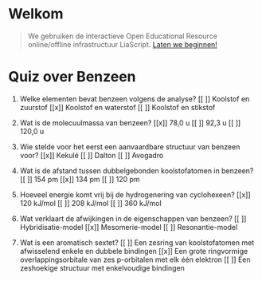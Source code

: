 <!--
title: "Quiz Benzeen"
language: nl
narrator: Dutch Female
mode: Presentation

import: https://raw.githubusercontent.com/LiaScript/CodeRunner/master/README.md
        https://raw.githubusercontent.com/LiaTemplates/BeforeAndAfter/0.0.1/README.md

link:   https://cdnjs.cloudflare.com/ajax/libs/animate.css/4.1.1/animate.min.css
        https://fonts.googleapis.com/css?family=Lato:400,400italic,700
        style.css

@runR: @LIA.eval(`["main.R"]`, `none`, `Rscript main.R`)

@JSONLD
<script run-once>
  let json = @0 

  const script = document.createElement('script');
  script.type = 'application/ld+json';
  script.text = JSON.stringify(json);

  document.head.appendChild(script);

  // this is only needed to prevent and output,
  // as long as the result of a script is undefined,
  // it is not shown or rendered within LiaScript
  console.debug("added json to head")
</script>
@end


link:   https://unpkg.com/leaflet@1.9.4/dist/leaflet.css
script: https://unpkg.com/leaflet@1.9.4/dist/leaflet.js

-->

# Welkom

> We gebruiken de interactieve Open Educational Resource online/offline infrastructuur LiaScript.
> [Laten we beginnen!](https://liascript.github.io/course/?https://raw.githubusercontent.com/abotzki/presentation/refs/heads/master/quiz-benzeem.md)

# Quiz over Benzeen

1. Welke elementen bevat benzeen volgens de analyse?
    [[ ]] Koolstof en zuurstof
    [[x]] Koolstof en waterstof
    [[ ]] Koolstof en stikstof

2. Wat is de molecuulmassa van benzeen?
    [[x]] 78,0 u
    [[ ]] 92,3 u
    [[ ]] 120,0 u

3. Wie stelde voor het eerst een aanvaardbare structuur van benzeen voor?
    [[x]] Kekulé
    [[ ]] Dalton
    [[ ]] Avogadro

4. Wat is de afstand tussen dubbelgebonden koolstofatomen in benzeen?
    [[ ]] 154 pm
    [[x]] 134 pm
    [[ ]] 120 pm

5. Hoeveel energie komt vrij bij de hydrogenering van cyclohexeen?
    [[x]] 120 kJ/mol
    [[ ]] 208 kJ/mol
    [[ ]] 360 kJ/mol

6. Wat verklaart de afwijkingen in de eigenschappen van benzeen?
    [[ ]] Hybridisatie-model
    [[x]] Mesomerie-model
    [[ ]] Resonantie-model

7. Wat is een aromatisch sextet?
    [[ ]] Een zesring van koolstofatomen met afwisselend enkele en dubbele bindingen
    [[x]] Een grote ringvormige overlappingsorbitale van zes p-orbitalen met elk één elektron
    [[ ]] Een zeshoekige structuur met enkelvoudige bindingen
